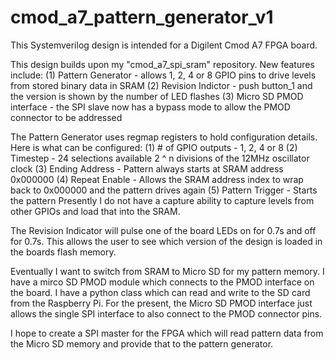 # cmod_a7_pattern_generator_v1

This Systemverilog design is intended for a Digilent Cmod A7 FPGA board.

This design builds upon my "cmod_a7_spi_sram" repository. New features include:
(1) Pattern Generator       - allows 1, 2, 4 or 8 GPIO pins to drive levels from stored binary data in SRAM
(2) Revision Indictor       - push button_1 and the version is shown by the number of LED flashes
(3) Micro SD PMOD interface - the SPI slave now has a bypass mode to allow the PMOD connector to be addressed

The Pattern Generator uses regmap registers to hold configuration details. Here is what can be configured:
(1) # of GPIO outputs - 1, 2, 4 or 8
(2) Timestep          - 24 selections available 2 ^ n divisions of the 12MHz oscillator clock
(3) Ending Address    - Pattern always starts at SRAM address 0x000000
(4) Repeat Enable     - Allows the SRAM address index to wrap back to 0x000000 and the pattern drives again
(5) Pattern Trigger   - Starts the pattern
Presently I do not have a capture ability to capture levels from other GPIOs and load that into the SRAM.

The Revision Indicator will pulse one of the board LEDs on for 0.7s and off for 0.7s. This allows the user to see which version of the design is loaded in the boards flash memory.

Eventually I want to switch from SRAM to Micro SD for my pattern memory. I have a mirco SD PMOD module which connects to the PMOD interface on the board. I have a python class which can read and write to the SD card from the Raspberry Pi. For the present, the Micro SD PMOD interface just allows the single SPI interface to also connect to the PMOD connector pins.

I hope to create a SPI master for the FPGA which will read pattern data from the Micro SD memory and provide that to the pattern generator.  
